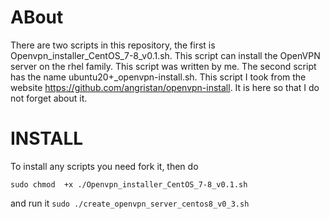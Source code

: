 # ABout
There are two scripts in this repository, the first is Openvpn_installer_CentOS_7-8_v0.1.sh. This script can install the OpenVPN server on the rhel family. This script was written by me. 
The second script has the name ubuntu20+_openvpn-install.sh. This script I took from the website https://github.com/angristan/openvpn-install. It is here so that I do not forget about it.

# INSTALL
To install any scripts you need fork it, then do 
```
sudo chmod  +x ./Openvpn_installer_CentOS_7-8_v0.1.sh
```
and run it
``` sudo ./create_openvpn_server_centos8_v0_3.sh ```
